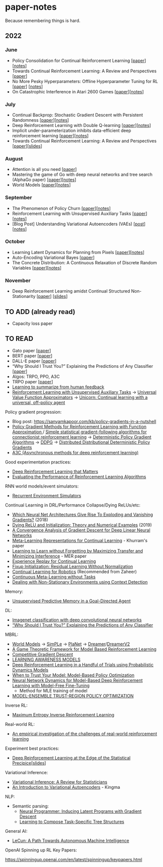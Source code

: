 # paper-notes
Because remembering things is hard.

## 2022
### June
- Policy Consolidation for Continual Reinforcement Learning [[paper](https://arxiv.org/pdf/1902.00255.pdf)][[notes](https://github.com/jordancoblin/paper-notes/blob/main/Policy_Consolidation_for_Continual%20Reinforcement_Learning.md)]
- Towards Continual Reinforcement Learning: A Review and Perspectives [[paper](https://arxiv.org/pdf/2012.13490.pdf)]
- No More Pesky Hyperparameters: Offline Hyperparameter Tuning for RL [[paper](https://arxiv.org/abs/2205.08716)] [[notes](https://github.com/jordancoblin/paper-notes/blob/main/han_calib_model.md)]
- On Catastrophic Interference in Atari 2600 Games [[paper](https://arxiv.org/pdf/2002.12499.pdf)][[notes](https://github.com/jordancoblin/paper-notes/blob/main/memento.md)]

### July
- Continual Backprop:
Stochastic Gradient Descent with Persistent Randomness [[paper](https://arxiv.org/pdf/2108.06325.pdf)][[notes](https://github.com/jordancoblin/paper-notes/blob/main/continual_backprop.md)]
- Deep Reinforcement Learning with Double Q-learning [[paper](https://arxiv.org/pdf/1509.06461v3.pdf)][[notes](https://github.com/jordancoblin/paper-notes/blob/main/double_dqn.md)]
- Implicit under-parameterization inhibits data-efficient deep reinforcement learning [[paper](https://arxiv.org/pdf/2010.14498.pdf)][[notes](https://github.com/jordancoblin/paper-notes/blob/main/under_parameterization_deep_rl.md)]
- Towards Continual Reinforcement Learning: A Review and Perspectives [[paper](https://arxiv.org/pdf/2012.13490.pdf)][[slides](https://github.com/jordancoblin/paper-notes/blob/main/Continual%20Learning%20in%20RL.key)]

### August
- Attention is all you need [[paper](https://arxiv.org/pdf/1706.03762.pdf)]
- Mastering the game of Go with deep
neural networks and tree search (AlphaGo paper) [[paper](https://www.nature.com/articles/nature16961.pdf)][[notes](https://github.com/jordancoblin/paper-notes/blob/main/alpha_go_1.md)]
- World Models [[paper](https://arxiv.org/pdf/1803.10122.pdf)][[notes](https://github.com/jordancoblin/paper-notes/blob/main/world_models.md)]

### September
- The Phenomenon of Policy Churn [[paper](https://arxiv.org/pdf/2206.00730.pdf)][[notes](https://github.com/jordancoblin/paper-notes/blob/main/policy_churn.md)]
- Reinforcement Learning with Unsupervised Auxiliary Tasks [[paper](https://arxiv.org/pdf/1611.05397.pdf)][[notes](https://github.com/jordancoblin/paper-notes/blob/main/unsupervised_aux_tasks.md)]
- [Blog Post] Understanding Variational Autoencoders (VAEs) [[post](https://towardsdatascience.com/understanding-variational-autoencoders-vaes-f70510919f73)][[notes](https://github.com/jordancoblin/paper-notes/blob/main/vaes_blog_post.md)]

### October
- Learning Latent Dynamics for Planning from Pixels [[paper](https://arxiv.org/pdf/1811.04551.pdf)][[notes](https://github.com/jordancoblin/paper-notes/blob/main/planet_paper_review.pdf)]
- Auto-Encoding Variational Bayes [[paper](https://arxiv.org/pdf/1312.6114v10.pdf)]
- The Concrete Distribution: A Continuous Relaxation of Discrete Random Variables [[paper](https://openreview.net/pdf?id=rkE3y85ee)][[notes](https://github.com/jordancoblin/paper-notes/blob/main/concrete_distr.md)]

### November
- Deep Reinforcement Learning amidst Continual Structured Non-Stationarity [[paper](http://proceedings.mlr.press/v139/xie21c/xie21c.pdf)] [[slides](https://github.com/jordancoblin/paper-notes/blob/main/lilac_v2.pdf)]

## TO ADD (already read)
- Capacity loss paper

## TO READ
- Gato paper [[paper](https://arxiv.org/pdf/2205.06175.pdf)]
- BERT paper [[paper](https://arxiv.org/abs/1810.04805)]
- DALL-E paper [[paper](https://arxiv.org/pdf/2102.12092.pdf)]
- “Why Should I Trust You?” Explaining the Predictions of Any Classifier [[paper](https://arxiv.org/pdf/1602.04938.pdf)]
- Algos: TRPO, PPO, A3C
- TRPO paper [[paper](https://arxiv.org/abs/1502.05477)]
- [Learning to summarize from human feedback](https://arxiv.org/pdf/2009.01325.pdf)
- [Reinforcement Learning with Unsupervised Auxiliary Tasks](https://arxiv.org/abs/1611.05397) -> [Universal Value Function Approximators](http://proceedings.mlr.press/v37/schaul15.pdf) -> [Unicorn: Continual learning with a universal,
off-policy agent](https://arxiv.org/pdf/1802.08294.pdf)

Policy gradient progression:
- Blog post: https://sanyamkapoor.com/kb/policy-gradients-in-a-nutshell
- [Policy Gradient Methods for
Reinforcement Learning with Function
Approximation ](https://proceedings.neurips.cc/paper/1999/file/464d828b85b0bed98e80ade0a5c43b0f-Paper.pdf) / [Simple statistical gradient-following algorithms for connectionist reinforcement learning](https://link.springer.com/article/10.1007/BF00992696) -> [Deterministic Policy Gradient Algorithms](http://proceedings.mlr.press/v32/silver14.pdf]) -> [DDPG](https://arxiv.org/pdf/1509.02971.pdf) -> [Distributed Distributional Deterministic Policy Gradients](https://arxiv.org/abs/1804.08617)
- [A3C (Asynchronous methods for deep reinforcement
learning)](https://arxiv.org/abs/1602.01783)

Good experimentation practices:
- [Deep Reinforcement Learning that Matters](https://arxiv.org/abs/1709.06560)
- [Evaluating the Performance of Reinforcement Learning Algorithms](https://arxiv.org/pdf/2006.16958.pdf)

RNN world models/event simulators:
- [Recurrent Environment Simulators](https://arxiv.org/abs/1704.02254)

Continual Learning in DRL/Performance Collapse/Dying ReLUs/etc:
- [Which Neural Net Architectures Give Rise To Exploding and Vanishing Gradients?](https://arxiv.org/abs/1801.03744) (2018)
- [Dying ReLU and Initialization: Theory and Numerical Examples](https://arxiv.org/abs/1903.06733) (2019)
- [A Convergence Analysis of Gradient Descent for Deep Linear Neural Networks](https://arxiv.org/abs/1810.02281)
- [Meta-Learning Representations for Continual Learning](https://arxiv.org/pdf/1905.12588.pdf) - Khurram's paper
- [Learning to Learn without Forgetting by Maximizing Transfer and Minimizing Interference](https://arxiv.org/pdf/1810.11910.pdf) - MER paper
- [Experience Replay for Continual Learning](https://proceedings.neurips.cc/paper/2019/file/fa7cdfad1a5aaf8370ebeda47a1ff1c3-Paper.pdf)
- [Fixup Initialization: Residual Learning Without Normalization](https://arxiv.org/abs/1901.09321)
- [Continual Learning for Robotics](https://www.researchgate.net/profile/Natalia-Diaz-Rodriguez/publication/334161654_Continual_Learning_for_Robotics/links/5d80f16fa6fdcc12cb96f278/Continual-Learning-for-Robotics.pdf) (Recommended from Zaheer)
- [Continuous Meta-Learning without Tasks](https://arxiv.org/abs/1912.08866)
- [Dealing with Non-Stationary Environments using Context Detection](https://people.cs.umass.edu/~bsilva/papers/nonstationary_icml2006.pdf)

Memory:
- [Unsupervised Predictive Memory in a Goal-Directed Agent](https://arxiv.org/pdf/1803.10760.pdf%22)

DL:
- [Imagenet classification with deep convolutional neural networks](https://dl.acm.org/doi/pdf/10.1145/3065386)
- [“Why Should I Trust You?” Explaining the Predictions of Any Classifier](https://arxiv.org/pdf/1602.04938.pdf)

MBRL:
- [World Models](https://arxiv.org/abs/1803.10122) -> [SimPLe](https://arxiv.org/abs/1903.00374) -> [PlaNet](https://arxiv.org/abs/1811.04551) -> [Dreamer](https://arxiv.org/abs/1912.01603)/[DreamerV2](https://arxiv.org/pdf/2010.02193.pdf)
- [A Game Theoretic Framework for Model Based Reinforcement Learning](https://arxiv.org/pdf/2004.07804.pdf)
- [Competitive Gradient Descent](https://arxiv.org/abs/1905.12103)
- [LEARNING AWARENESS MODELS](https://arxiv.org/pdf/1804.06318.pdf)
- [Deep Reinforcement Learning in a Handful of Trials using Probabilistic Dynamics Models](https://arxiv.org/abs/1805.12114)
- [When to Trust Your Model: Model-Based Policy Optimization](https://arxiv.org/pdf/1906.08253.pdf)
- [Neural Network Dynamics
for Model-Based Deep Reinforcement Learning
with Model-Free Fine-Tuning](https://arxiv.org/pdf/1708.02596.pdf)
  - Method for MLE training of model
- [MODEL-ENSEMBLE TRUST-REGION POLICY OPTIMIZATION](https://arxiv.org/pdf/1802.10592.pdf)

Inverse RL:
- [Maximum Entropy Inverse Reinforcement Learning](https://www.cs.uic.edu/pub/Ziebart/Publications/maxentirl-bziebart.pdf)

Real-world RL:
- [An empirical investigation of the challenges of
real-world reinforcement learning](https://arxiv.org/pdf/2003.11881.pdf)

Experiment best practices:
- [Deep Reinforcement Learning at the Edge of the Statistical Precipice](https://arxiv.org/pdf/2108.13264.pdf)[[slides](https://agarwl.github.io/rliable/assets/slides_mlc.pdf)]

Variational Inference:
- [Variational Inference: A Review for Statisticians](https://arxiv.org/pdf/1601.00670.pdf)
- [An Introduction to Variational Autoencoders](https://arxiv.org/pdf/1906.02691.pdf) - Kingma

NLP:
- Semantic parsing:
  - [Neural Programmer: Inducing Latent Programs with Gradient Descent](https://arxiv.org/abs/1511.04834)
  - [Learning to Compose Task-Specific Tree Structures](https://arxiv.org/abs/1707.02786)
  
General AI:
- [LeCun: A Path Towards Autonomous Machine Intelligence](https://openreview.net/forum?id=BZ5a1r-kVsf)

OpenAI Spinning up RL Key Papers:

https://spinningup.openai.com/en/latest/spinningup/keypapers.html
